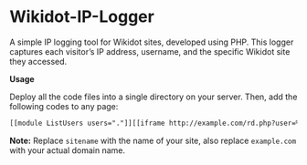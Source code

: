 # Wikidot-IP-Logger
A simple IP logging tool for Wikidot sites, developed using PHP. This logger captures each visitor’s IP address, username, and the specific Wikidot site they accessed.

**Usage**

Deploy all the code files into a single directory on your server.
Then, add the following codes to any page:
```html
[[module ListUsers users="."]][[iframe http://example.com/rd.php?user=%%title%%&site=sitename style=“display:none;”]][[/module]]
```
**Note:** Replace `sitename` with the name of your site, also replace `example.com` with your actual domain name.
